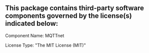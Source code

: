 This package contains third-party software components governed by the license(s) indicated below:
---------

Component Name: MQTTnet

License Type: "The MIT License (MIT)"
